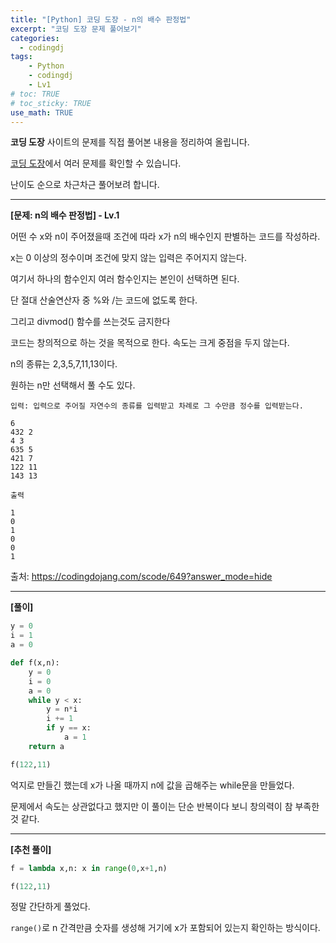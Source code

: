 ```yaml
---
title: "[Python] 코딩 도장 - n의 배수 판정법"
excerpt: "코딩 도장 문제 풀어보기"
categories: 
  - codingdj
tags: 
    - Python
    - codingdj
    - Lv1
# toc: TRUE
# toc_sticky: TRUE
use_math: TRUE
---
```


**코딩 도장** 사이트의 문제를 직접 풀어본 내용을 정리하여 올립니다.

[코딩 도장](https://codingdojang.com/)에서 여러 문제를 확인할 수 있습니다.

난이도 순으로 차근차근 풀어보려 합니다.

---

**[문제: n의 배수 판정법] - Lv.1**

어떤 수 x와 n이 주어졌을때 조건에 따라 x가 n의 배수인지 판별하는 코드를 작성하라.

x는 0 이상의 정수이며 조건에 맞지 않는 입력은 주어지지 않는다.

여기서 하나의 함수인지 여러 함수인지는 본인이 선택하면 된다.

단 절대 산술연산자 중 %와 /는 코드에 없도록 한다.

그리고 divmod() 함수를 쓰는것도 금지한다

코드는 창의적으로 하는 것을 목적으로 한다. 속도는 크게 중점을 두지 않는다.

n의 종류는 2,3,5,7,11,13이다.

원하는 n만 선택해서 풀 수도 있다.

```
입력: 입력으로 주어질 자연수의 종류를 입력받고 차례로 그 수만큼 정수를 입력받는다.

6
432 2
4 3
635 5
421 7
122 11
143 13

출력

1
0
1
0
0
1
```

출처: <https://codingdojang.com/scode/649?answer_mode=hide>

---

**[풀이]**


```python
y = 0
i = 1
a = 0

def f(x,n):
    y = 0
    i = 0
    a = 0
    while y < x:
        y = n*i
        i += 1
        if y == x:
            a = 1
    return a

f(122,11)
```

억지로 만들긴 했는데 x가 나올 때까지 n에 값을 곱해주는 while문을 만들었다.

문제에서 속도는 상관없다고 했지만 이 풀이는 단순 반복이다 보니 창의력이 참 부족한 것 같다.

---

**[추천 풀이]**


```python
f = lambda x,n: x in range(0,x+1,n)

f(122,11)
```

정말 간단하게 풀었다.

`range()`로 n 간격만큼 숫자를 생성해 거기에 x가 포함되어 있는지 확인하는 방식이다.
